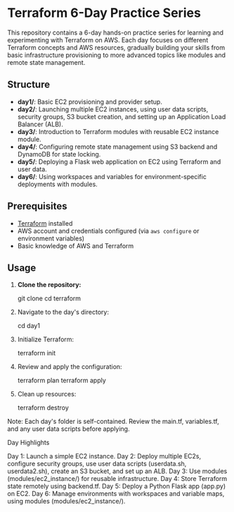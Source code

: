 # Terraform 6-Day Practice Series

This repository contains a 6-day hands-on practice series for learning and experimenting with Terraform on AWS. Each day focuses on different Terraform concepts and AWS resources, gradually building your skills from basic infrastructure provisioning to more advanced topics like modules and remote state management.

## Structure

- **day1/**: Basic EC2 provisioning and provider setup.
- **day2/**: Launching multiple EC2 instances, using user data scripts, security groups, S3 bucket creation, and setting up an Application Load Balancer (ALB).
- **day3/**: Introduction to Terraform modules with reusable EC2 instance module.
- **day4/**: Configuring remote state management using S3 backend and DynamoDB for state locking.
- **day5/**: Deploying a Flask web application on EC2 using Terraform and user data.
- **day6/**: Using workspaces and variables for environment-specific deployments with modules.

## Prerequisites

- [Terraform](https://www.terraform.io/downloads.html) installed
- AWS account and credentials configured (via `aws configure` or environment variables)
- Basic knowledge of AWS and Terraform

## Usage

1. **Clone the repository:**

   git clone <repo-url>
   cd terraform

2. Navigate to the day's directory:

    cd day1

3. Initialize Terraform:

    terraform init

4. Review and apply the configuration:

    terraform plan
    terraform apply

5. Clean up resources:

    terraform destroy

Note: Each day's folder is self-contained. Review the main.tf, variables.tf, and any user data scripts before applying.

Day Highlights

Day 1: Launch a simple EC2 instance.
Day 2: Deploy multiple EC2s, configure security groups, use user data scripts (userdata.sh, userdata2.sh), create an S3 bucket, and set up an ALB.
Day 3: Use modules (modules/ec2_instance/) for reusable infrastructure.
Day 4: Store Terraform state remotely using backend.tf.
Day 5: Deploy a Python Flask app (app.py) on EC2.
Day 6: Manage environments with workspaces and variable maps, using modules (modules/ec2_instance/).
